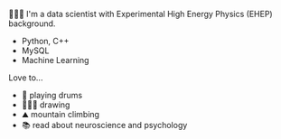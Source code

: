 👩🏻‍💻 I'm a data scientist with Experimental High Energy Physics (EHEP) background.

- Python, C++
- MySQL
- Machine Learning


Love to...
- 🥁 playing drums
- 👩🏻‍🎨 drawing
- ⛰ mountain climbing
- 📚 read about neuroscience and psychology



<!---
Dier9181818/Dier9181818 is a ✨ special ✨ repository because its `README.md` (this file) appears on your GitHub profile.
You can click the Preview link to take a look at your changes.
--->
